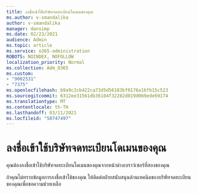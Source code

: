```yaml
---
title: ลงชื่อเข้าใช้บริษัทจดทะเบียนโดเมนของคุณ
ms.author: v-smandalika
author: v-smandalika
manager: dansimp
ms.date: 02/23/2021
audience: Admin
ms.topic: article
ms.service: o365-administration
ROBOTS: NOINDEX, NOFOLLOW
localization_priority: Normal
ms.collection: Adm_O365
ms.custom:
- "9002531"
- "7375"
ms.openlocfilehash: b9a9c2cb422ca73d5d56183bf0176a16fb15c523
ms.sourcegitcommit: 6312ee31561db36104f32282d019d069ede69174
ms.translationtype: MT
ms.contentlocale: th-TH
ms.lasthandoff: 03/11/2021
ms.locfileid: "50747497"
---
```

# <a name="sign-in-to-your-domain-registrar"></a>ลงชื่อเข้าใช้บริษัทจดทะเบียนโดเมนของคุณ

คุณต้องลงชื่อเข้าใช้บริษัทจดทะเบียนโดเมนของคุณจากหน้าต่างเบราว์เซอร์ที่สองของคุณ

ถ้าคุณไม่ทราบข้อมูลการลงชื่อเข้าใช้ของคุณ ให้ติดต่อฝ่ายสนับสนุนด้านเทคนิคของบริษัทจดทะเบียนของคุณเพื่อขอความช่วยเหลือ